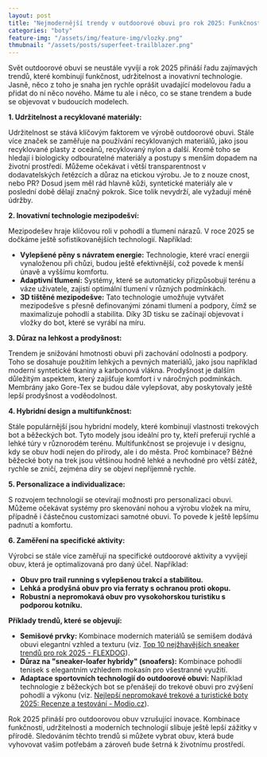```yaml
---
layout: post
title: "Nejmodernější trendy v outdoorové obuvi pro rok 2025: Funkčnost, udržitelnost a inovace"
categories: "boty"
feature-img: "/assets/img/feature-img/vlozky.png"
thmubnail: "/assets/posts/superfeet-trailblazer.png"
---
```


Svět outdoorové obuvi se neustále vyvíjí a rok 2025 přináší řadu zajímavých trendů, které kombinují funkčnost, udržitelnost a inovativní technologie. Jasně, něco z toho je snaha  jen rychle oprášit uvadající modelovou řadu a přidat do ní něco nového. Máme tu ale i něco, co se stane trendem a bude se objevovat v budoucích modelech.

**1. Udržitelnost a recyklované materiály:**

Udržitelnost se stává klíčovým faktorem ve výrobě outdoorové obuvi. Stále více značek se zaměřuje na používání recyklovaných materiálů, jako jsou recyklované plasty z oceánů, recyklovaný nylon a další. Kromě toho se hledají i biologicky odbouratelné materiály a postupy s menším dopadem na životní prostředí. Můžeme očekávat i větší transparentnost v dodavatelských řetězcích a důraz na etickou výrobu. Je to z nouze cnost, nebo PR? Dosud jsem měl rád hlavně kůži, syntetické materiály ale v poslední době dělají značný pokrok. Sice tolik nevydrží, ale vyžadují méně údržby.

**2. Inovativní technologie mezipodešví:**

Mezipodešev hraje klíčovou roli v pohodlí a tlumení nárazů. V roce 2025 se dočkáme ještě sofistikovanějších technologií. Například:

*   **Vylepšené pěny s návratem energie:** Technologie, které vrací energii vynaloženou při chůzi, budou ještě efektivnější, což povede k menší únavě a vyššímu komfortu.
*   **Adaptivní tlumení:** Systémy, které se automaticky přizpůsobují terénu a váze uživatele, zajistí optimální tlumení v různých podmínkách.
*   **3D tištěné mezipodešve:** Tato technologie umožňuje vytvářet mezipodešve s přesně definovanými zónami tlumení a podpory, čímž se maximalizuje pohodlí a stabilita. Díky 3D tisku se  začínají objevovat i vložky do bot, které se vyrábí na míru.

**3. Důraz na lehkost a prodyšnost:**

Trendem je snižování hmotnosti obuvi při zachování odolnosti a podpory. Toho se dosahuje použitím lehkých a pevných materiálů, jako jsou například moderní syntetické tkaniny a karbonová vlákna. Prodyšnost je dalším důležitým aspektem, který zajišťuje komfort i v náročných podmínkách. Membrány jako Gore-Tex se budou dále vylepšovat, aby poskytovaly ještě lepší prodyšnost a voděodolnost.

**4. Hybridní design a multifunkčnost:**

Stále populárnější jsou hybridní modely, které kombinují vlastnosti trekových bot a běžeckých bot. Tyto modely jsou ideální pro ty, kteří preferují rychlé a lehké túry v různorodém terénu. Multifunkčnost se projevuje i v designu, kdy se obuv hodí nejen do přírody, ale i do města. Proč kombinace? Běžné běžecké boty na trek jsou většinou hodně lehké a nevhodné pro větší zátěž, rychle se zničí, zejména díry se objeví nepříjemně rychle. 

**5. Personalizace a individualizace:**

S rozvojem technologií se otevírají možnosti pro personalizaci obuvi. Můžeme očekávat systémy pro skenování nohou a výrobu vložek na míru, případně i částečnou customizaci samotné obuvi. To povede k ještě lepšímu padnutí a komfortu.

**6. Zaměření na specifické aktivity:**

Výrobci se stále více zaměřují na specifické outdoorové aktivity a vyvíjejí obuv, která je optimalizovaná pro daný účel. Například:

*   **Obuv pro trail running s vylepšenou trakcí a stabilitou.**
*   **Lehká a prodyšná obuv pro via ferraty s ochranou proti okopu.**
*   **Robustní a nepromokavá obuv pro vysokohorskou turistiku s podporou kotníku.**

**Příklady trendů, které se objevují:**

*   **Semišové prvky:** Kombinace moderních materiálů se semišem dodává obuvi elegantní vzhled a texturu (viz. [Top 10 nejžhavějších sneaker trendů pro rok 2025 - FLEXDOG](https://www.flexdog.cz/magazin/top-10-nejzhavejsich-sneaker-trendu-pro-rok-2025)).
*   **Důraz na "sneaker-loafer hybridy" (snoafers):** Kombinace pohodlí tenisek s elegantním vzhledem mokasín pro všestranné využití.
*   **Adaptace sportovních technologií do outdoorové obuvi:** Například technologie z běžeckých bot se přenášejí do trekové obuvi pro zvýšení pohodlí a výkonu (viz. [Nejlepší nepromokavé trekové a turistické boty 2025: Recenze a testování - Modio.cz](https://www.modio.cz/i/nejlepsi-nepromokave-trekove-a-turisticke-boty-2025-recenze-a-testovani)).

Rok 2025 přináší pro outdoorovou obuv vzrušující inovace. Kombinace funkčnosti, udržitelnosti a moderních technologií slibuje ještě lepší zážitky v přírodě. Sledováním těchto trendů si můžete vybrat obuv, která bude vyhovovat vašim potřebám a zároveň bude šetrná k životnímu prostředí.
